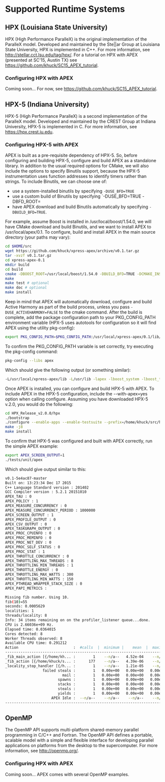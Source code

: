 
# Supported Runtime Systems

## HPX (Louisiana State University)

HPX (High Performance ParalleX) is the original implementation of the ParalleX model. Developed and maintained by the Ste||ar Group at Louisiana State University, HPX is implemented in C++. For more information, see <http://stellar.cct.lsu.edu/tag/hpx/>.  For a tutorial on HPX with APEX (presented at SC'15, Austin TX) see <https://github.com/khuck/SC15_APEX_tutorial>.

### Configuring HPX with APEX
Coming soon... For now, see <https://github.com/khuck/SC15_APEX_tutorial>.

## HPX-5 (Indiana University)

HPX-5 (High Performance ParalleX) is a second implementation of the ParalleX model. Developed and maintained by the CREST Group at Indiana University, HPX-5 is implemented in C.  For more information, see <https://hpx.crest.iu.edu>.

### Configuring HPX-5 with APEX

APEX is built as a pre-requisite dependency of HPX-5. So, before configuring and building HPX-5, configure and build APEX as a standalone library.  In addition to the usual required options for CMake, we will also include the options to specify Binutils support, because the HPX-5 instrumentation uses function addresses to identify timers rather than strings.  To include Binutils, we can choose one of:

* use a system-installed binutils by specifying `-DUSE_BFD=TRUE`
* use a custom build of Binutils by specifying `-DUSE_BFD=TRUE -DBFD_ROOT=<path-to-binutils-installation>
* have APEX download and build Binutils automatically by specifying `-DBUILD_BFD=TRUE`.

For example, assume Boost is installed in /usr/local/boost/1.54.0, we will have CMake download and build Binutils, and we want to install APEX to /usr/local/apex/0.1.  To configure, build and install APEX in the main source directory (your paths may vary):

```bash
cd $HOME/src
wget https://github.com/khuck/xpress-apex/archive/v0.1.tar.gz
tar -xvzf v0.1.tar.gz
cd xpress-apex-0.1
mkdir build
cd build
cmake -DBOOST_ROOT=/usr/local/boost/1.54.0 -DBUILD_BFD=TRUE -DCMAKE_INSTALL_PREFIX=/usr/local/xpress-apex/0.1 -DCMAKE_BUILD_TYPE=RelWithDebInfo ..
make
make test # optional
make doc # optional
make install
```

Keep in mind that APEX will automatically download, configure and build Active Harmony as part of the build process, unless you pass `-DUSE_ACTIVEHARMONY=FALSE` to the cmake command.  After the build is complete, add the package configuration path to your PKG_CONFIG_PATH environment variable (HPX-5 uses autotools for configuration so it will find APEX using the utility pkg-config):

```bash
export PKG_CONFIG_PATH=$PKG_CONFIG_PATH:/usr/local/xpress-apex/0.1/lib/pkgconfig
```

To confirm the PKG_CONFIG_PATH variable is set correctly, try executing the pkg-config command:

```bash
pkg-config --libs apex
```

Which should give the following output (or something similar):

```bash
-L/usr/local/xpress-apex/lib -L/usr/lib -lapex -lboost_system -lboost_thread -lboost_timer -lboost_chrono -lboost_regex -lpthread -lbfd -liberty -lz -lm -Wl,-rpath,/usr/local/xpress-apex/lib -Wl,-rpath,/usr/lib/x86_64-linux-gnu,-rpath,/usr/lib -lstdc++
```

Once APEX is installed, you can configure and build HPX-5 with APEX.  To include APEX in the HPX-5 configuration, include the --with-apex=yes option when calling configure.  Assuming you have downloaded HPX-5 v.2.0, you would do the following:

```bash
cd HPX_Release_v2.0.0/hpx
./bootstrap
./configure --enable-apps --enable-testsuite --prefix=/home/khuck/src/hpx-iu/hpx-install --with-apex=yes
make -j8
make install
```

To confirm that HPX-5 was configured and built with APEX correctly, run the simple APEX example:

```bash
export APEX_SCREEN_OUTPUT=1
./tests/unit/apex
```

Which should give output similar to this:

```bash
v0.1-5e4ac87-master
Built on: 13:23:34 Dec 17 2015
C++ Language Standard version : 201402
GCC Compiler version : 5.2.1 20151010
APEX_TAU : 0
APEX_POLICY : 1
APEX_MEASURE_CONCURRENCY : 0
APEX_MEASURE_CONCURRENCY_PERIOD : 1000000
APEX_SCREEN_OUTPUT : 1
APEX_PROFILE_OUTPUT : 0
APEX_CSV_OUTPUT : 0
APEX_TASKGRAPH_OUTPUT : 0
APEX_PROC_CPUINFO : 0
APEX_PROC_MEMINFO : 0
APEX_PROC_NET_DEV : 0
APEX_PROC_SELF_STATUS : 0
APEX_PROC_STAT : 1
APEX_THROTTLE_CONCURRENCY : 0
APEX_THROTTLING_MAX_THREADS : 8
APEX_THROTTLING_MIN_THREADS : 1
APEX_THROTTLE_ENERGY : 0
APEX_THROTTLING_MAX_WATTS : 300
APEX_THROTTLING_MIN_WATTS : 150
APEX_PTHREAD_WRAPPER_STACK_SIZE : 0
APEX_PAPI_METRICS : 

Missing fib number. Using 10.
fib(10)=55
seconds: 0.0005629
localities: 1
threads/locality: 8
Info: 34 items remaining on on the profiler_listener queue...done.
CPU is 2.66036e+09 Hz.
Elapsed time: 0.0364015
Cores detected: 8
Worker Threads observed: 8
Available CPU time: 0.291212
Action                         :  #calls  |  minimum |    mean  |  maximum |   total  |  stddev  |  % total  
------------------------------------------------------------------------------------------------------------
_fib_main_action [{/home/kh... :        1    --n/a--   4.52e-04    --n/a--   4.52e-04    --n/a--      0.155
_fib_action [{/home/khuck/s... :      177    --n/a--   4.39e-06    --n/a--   7.77e-04    --n/a--      0.267
_locality_stop_handler [{/h... :        1    --n/a--   1.21e-05    --n/a--   1.21e-05    --n/a--      0.004
                 failed steals :        1   0.00e+00   0.00e+00   0.00e+00   0.00e+00   0.00e+00    --n/a-- 
                          mail :        1   0.00e+00   0.00e+00   0.00e+00   0.00e+00   0.00e+00    --n/a-- 
                        spawns :        1   0.00e+00   0.00e+00   0.00e+00   0.00e+00   0.00e+00    --n/a-- 
                        stacks :        1   0.00e+00   0.00e+00   0.00e+00   0.00e+00   0.00e+00    --n/a-- 
                        steals :        1   0.00e+00   0.00e+00   0.00e+00   0.00e+00   0.00e+00    --n/a-- 
                        yields :        1   0.00e+00   0.00e+00   0.00e+00   0.00e+00   0.00e+00    --n/a-- 
                     APEX Idle :  --n/a--    --n/a--    --n/a--    --n/a--   2.90e-01    --n/a--     99.574
------------------------------------------------------------------------------------------------------------
```

## OpenMP

The OpenMP API supports multi-platform shared-memory parallel programming in C/C++ and Fortran. The OpenMP API defines a portable, scalable model with a simple and flexible interface for developing parallel applications on platforms from the desktop to the supercomputer.  For more information, see <http://openmp.org/>.

### Configuring HPX with APEX
Coming soon... APEX comes with several OpenMP examples.

